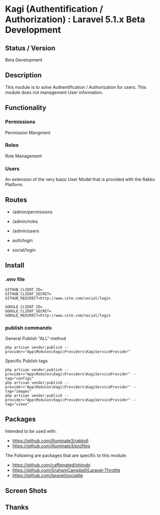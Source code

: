 # Kagi (Authentification / Authorization) : Laravel 5.1.x Beta Development


## Status / Version

Beta Development


## Description

This module is to solve Authentification / Authorization for users.
This module does not management User information.


## Functionality


### Permissions
Permission Mangment


### Roles
Role Management


### Users
An extension of the very basic User Model that is provided with the Rakko Platform.


## Routes

* /admin/permissions
* /admin/roles
* /admin/users


* auth/login
* social/login


## Install

### .env file
```
GITHUB_CLIENT_ID=
GITHUB_CLIENT_SECRET=
GITHUB_REDIRECT=http://www.site.com/social/login

GOOGLE_CLIENT_ID=
GOOGLE_CLIENT_SECRET=
GOOGLE_REDIRECT=http://www.site.com/social/login
```

### publish commands

General Publish "ALL" method
```
php artisan vendor:publish --provider="App\Modules\Kagi\Providers\KagiServiceProvider"
```

Specific Publish tags
```
php artisan vendor:publish --provider="App\Modules\Kagi\Providers\KagiServiceProvider" --tag="configs"
php artisan vendor:publish --provider="App\Modules\Kagi\Providers\KagiServiceProvider" --tag="images"
php artisan vendor:publish --provider="App\Modules\Kagi\Providers\KagiServiceProvider" --tag="views"
```


## Packages

Intended to be used with:

* https://github.com/illuminate3/rakkoII
* https://github.com/illuminate3/profiles

The Following are packages that are specific to this module:

* https://github.com/caffeinated/shinobi
* https://github.com/GrahamCampbell/Laravel-Throttle
* https://github.com/laravel/socialite


## Screen Shots
## Thanks

